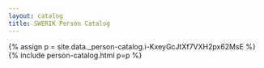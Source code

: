 ```yaml
---
layout: catalog
title: SWERIK Person Catalog
---
```

{% assign p = site.data._person-catalog.i-KxeyGcJtXf7VXH2px62MsE %}
{% include person-catalog.html p=p %}

